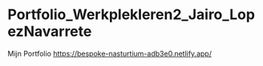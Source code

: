 # Portfolio_Werkplekleren2_Jairo_LopezNavarrete
Mijn Portfolio
https://bespoke-nasturtium-adb3e0.netlify.app/
